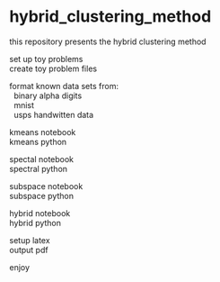 # hybrid_clustering_method
this repository presents the hybrid clustering method

set up toy problems\
create toy problem files

format known data sets from:\
  binary alpha digits\
  mnist\
  usps handwitten data
  
 kmeans notebook\
 kmeans python
 
 spectal notebook\
 spectral python
 
 subspace notebook\
 subspace python
 
 hybrid notebook\
 hybrid python
 
 setup latex\
 output pdf
 
 enjoy
